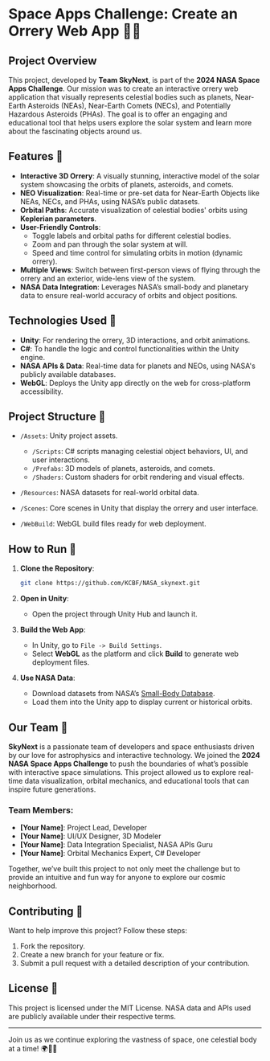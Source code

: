 # Space Apps Challenge: Create an Orrery Web App 🌌🚀

## Project Overview

This project, developed by **Team SkyNext**, is part of the **2024 NASA Space Apps Challenge**. Our mission was to create an interactive orrery web application that visually represents celestial bodies such as planets, Near-Earth Asteroids (NEAs), Near-Earth Comets (NECs), and Potentially Hazardous Asteroids (PHAs). The goal is to offer an engaging and educational tool that helps users explore the solar system and learn more about the fascinating objects around us.

## Features 🌟

- **Interactive 3D Orrery**: A visually stunning, interactive model of the solar system showcasing the orbits of planets, asteroids, and comets.
- **NEO Visualization**: Real-time or pre-set data for Near-Earth Objects like NEAs, NECs, and PHAs, using NASA’s public datasets.
- **Orbital Paths**: Accurate visualization of celestial bodies' orbits using **Keplerian parameters**.
- **User-Friendly Controls**: 
  - Toggle labels and orbital paths for different celestial bodies.
  - Zoom and pan through the solar system at will.
  - Speed and time control for simulating orbits in motion (dynamic orrery).
- **Multiple Views**: Switch between first-person views of flying through the orrery and an exterior, wide-lens view of the system.
- **NASA Data Integration**: Leverages NASA’s small-body and planetary data to ensure real-world accuracy of orbits and object positions.

## Technologies Used 🔧

- **Unity**: For rendering the orrery, 3D interactions, and orbit animations.
- **C#**: To handle the logic and control functionalities within the Unity engine.
- **NASA APIs & Data**: Real-time data for planets and NEOs, using NASA's publicly available databases.
- **WebGL**: Deploys the Unity app directly on the web for cross-platform accessibility.

## Project Structure 📂

- `/Assets`: Unity project assets.
  - `/Scripts`: C# scripts managing celestial object behaviors, UI, and user interactions.
  - `/Prefabs`: 3D models of planets, asteroids, and comets.
  - `/Shaders`: Custom shaders for orbit rendering and visual effects.
  
- `/Resources`: NASA datasets for real-world orbital data.

- `/Scenes`: Core scenes in Unity that display the orrery and user interface.

- `/WebBuild`: WebGL build files ready for web deployment.

## How to Run 🚀

1. **Clone the Repository**:
   ```bash
   git clone https://github.com/KCBF/NASA_skynext.git
   ```
2. **Open in Unity**:
   - Open the project through Unity Hub and launch it.

3. **Build the Web App**:
   - In Unity, go to `File -> Build Settings`.
   - Select **WebGL** as the platform and click **Build** to generate web deployment files.

4. **Use NASA Data**:
   - Download datasets from NASA’s [Small-Body Database](https://ssd.jpl.nasa.gov/tools/sbdb_query.html).
   - Load them into the Unity app to display current or historical orbits.

## Our Team 🌠

**SkyNext** is a passionate team of developers and space enthusiasts driven by our love for astrophysics and interactive technology. We joined the **2024 NASA Space Apps Challenge** to push the boundaries of what’s possible with interactive space simulations. This project allowed us to explore real-time data visualization, orbital mechanics, and educational tools that can inspire future generations.

### Team Members:
- **[Your Name]**: Project Lead, Developer
- **[Your Name]**: UI/UX Designer, 3D Modeler
- **[Your Name]**: Data Integration Specialist, NASA APIs Guru
- **[Your Name]**: Orbital Mechanics Expert, C# Developer

Together, we’ve built this project to not only meet the challenge but to provide an intuitive and fun way for anyone to explore our cosmic neighborhood.

## Contributing 🤝

Want to help improve this project? Follow these steps:
1. Fork the repository.
2. Create a new branch for your feature or fix.
3. Submit a pull request with a detailed description of your contribution.

## License 📜

This project is licensed under the MIT License. NASA data and APIs used are publicly available under their respective terms.

---

Join us as we continue exploring the vastness of space, one celestial body at a time! 🌍🌙✨
